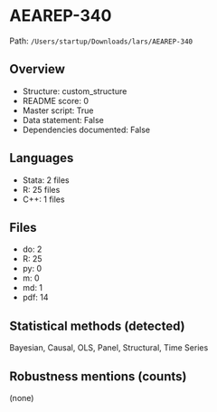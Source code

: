 # AEAREP-340

Path: `/Users/startup/Downloads/lars/AEAREP-340`

## Overview
- Structure: custom_structure
- README score: 0
- Master script: True
- Data statement: False
- Dependencies documented: False

## Languages
- Stata: 2 files
- R: 25 files
- C++: 1 files

## Files
- do: 2
- R: 25
- py: 0
- m: 0
- md: 1
- pdf: 14

## Statistical methods (detected)
Bayesian, Causal, OLS, Panel, Structural, Time Series

## Robustness mentions (counts)
(none)